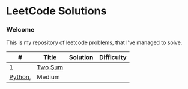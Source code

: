 
LeetCode Solutions
====================

### Welcome
This is my repository of leetcode problems, that I've managed to solve. 


| # | Title | Solution | Difficulty |
|---| ----- | -------- | ---------- |
|1|[Two Sum](https://leetcode.com/problems/two-sum/) 
|[Python](./Easy/),|Medium|